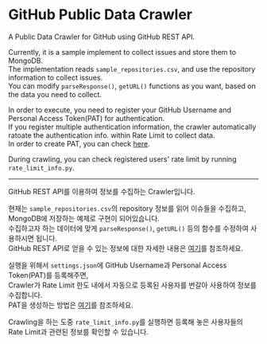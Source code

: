 # GitHub Public Data Crawler

A Public Data Crawler for GitHub using GitHub REST API.   

Currently, it is a sample implement to collect issues and store them to MongoDB.   
The implementation reads `sample_repositories.csv`, and use the repository information to collect issues.   
You can modify `parseResponse()`, `getURL()` functions as you want, based on the data you need to collect. 

In order to execute, you need to register your GitHub Username and Personal Access Token(PAT) for authentication.   
If you register multiple authentication information, the crawler automatically ratoate the authentication info. within Rate Limit to collect data.   
In order to create PAT, you can check [here](https://docs.github.com/en/github/authenticating-to-github/creating-a-personal-access-token).  

During crawling, you can check registered users' rate limit by running `rate_limit_info.py`.

------------------------------------------------

GitHub REST API를 이용하여 정보를 수집하는 Crawler입니다.   

현재는 `sample_repositories.csv`의 repository 정보를 읽어 이슈들을 수집하고, MongoDB에 저장하는 예제로 구현이 되어있습니다.   
수집하고자 하는 데이터에 맞게 `parseResponse()`, `getURL()` 등의 함수를 수정하여 사용하시면 됩니다.    
GitHub REST API로 얻을 수 있는 정보에 대한 자세한 내용은 [여기](https://docs.github.com/en/rest)를 참조하세요.
   
실행을 위해서 `settings.json`에 GitHub Username과 Personal Access Token(PAT)를 등록해주면,    
Crawler가 Rate Limit 한도 내에서 자동으로 등록된 사용자를 번갈아 사용하여 정보를 수집합니다.   
PAT을 생성하는 방법은 [여기](https://docs.github.com/en/github/authenticating-to-github/creating-a-personal-access-token)를 참조하세요.  

Crawling을 하는 도중 `rate_limit_info.py`를 실행하면 등록해 놓은 사용자들의 Rate Limit과 관련된 정보를 확인할 수 있습니다. 
